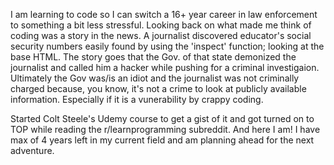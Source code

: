 I am learning to code so I can switch a 16+ year career in law enforcement to
something a bit less stressful.  Looking back on what made me think of coding
was a story in the news.  A journalist discovered educator's social security 
numbers easily found by using the 'inspect' function; looking at the base HTML.
The story goes that the Gov. of that state demonized the journalist and called
him a hacker while pushing for a criminal investigaion.  Ultimately the Gov 
was/is an idiot and the journalist was not criminally charged because, you know,
it's not a crime to look at publicly available information. Especially if it is
a vunerability by crappy coding.

Started Colt Steele's Udemy course to get a gist of it and got turned on to TOP
while reading the r/learnprogramming subreddit.  And here I am!  I have max
of 4 years left in my current field and am planning ahead for the next adventure.
